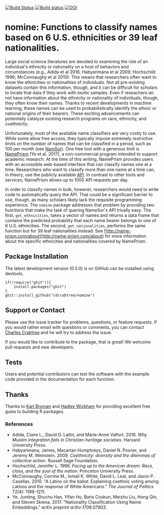[![Build Status](https://travis-ci.org/cdcrabtree/nomine.svg?branch=master)](https://travis-ci.org/cdcrabtree/nomine) [![Build status](https://ci.appveyor.com/api/projects/status/github/cdcrabtree/nomine?svg=true)](https://ci.appveyor.com/api/projects/status/github/cdcrabtree/) [![DOI](https://zenodo.org/badge/105415000.svg)](https://zenodo.org/badge/latestdoi/105415000)

# nomine: Functions to classify names based on 6 U.S. ethnicities or 39 leaf nationalities.

Large social science literatures are devoted to examining the role of an individual's ethnicity or nationality on a host of behaviors and circumstances (e.g., Adida et al 2016; Habyarimana et al 2009; Hochschild 1996; McConnaughy et al 2010). This means that researchers often want to know the ethnicities or nationalities of individuals. Not all pre-existing datasets contain this information, though, and it can be difficult for scholars to locate that data if they work with exotic samples. Even if reseachers do not have information about the ethnicity or nationality of individuals, though, they often know their names. Thanks to recent developments in machine learning, these names can be used to probabilistically identify the ethnic or national origins of their bearers. These exciting advancements can potentially catalyze existing research programs on race, ethnicity, and coethnicity.

Unfortunately, most of the available name classifiers are very costly to use. While some allow free access, they typically impose extremely restrictive limits on the number of names that can be classified in a period, such as 100 per month (see [NamSor](http://www.namsor.com/)). One free tool with a generous limit is [NamePrism](http://name-prism.com/) (Ye et al. 2017), a non-commercial program intended to support academic research. At the time of this writing, NamePrism provides users with an accessible web-based interface that can classify names one at a time. Researchers who want to classify more than one name at a time can, in theory, use the publicly available [API](http://name-prism.com/api). In contrast to other tools and services, NamePrism allows up to 1000 API requests per day.

In order to classify names in bulk, however, researchers would need to write code to automatically query the API. That could be a significant barrier to use, though, as many scholars likely lack the requisite programming experience. The `nomine` package addresses that problem by providing two functions that make the task of quering NameSor's API trivally easy. The first, `get_ethnicities`, takes a vector of names and returns a data frame that contains the predicted probability that each name bearer belongs to one of 6 U.S. ethnicities. The second, `get_nationalities`, performs the same function but for 39 leaf nationalities instead. See [http://name-prism.com/about](http://name-prism.com/about) for more information about the specific ethnicities and nationalities covered by NamePrism.

## Package Installation
The latest development version (0.5.0) is on GitHub can be installed using devtools.

```
if(!require("ghit")){
    install.packages("ghit")
}
ghit::install_github("cdcrabtree/nomine")
```

## Support or Contact
Please use the issue tracker for problems, questions, or feature requests. If you would rather email with questions or comments, you can contact [Charles Crabtree](mailto:ccrabtr@umich.edu) and he will try to address the issue.

If you would like to contribute to the package, that is great! We welcome pull requests and new developers.

## Tests
Users and potential contributors can test the software with the example code provided in the documentation for each function.

## Thanks
Thanks to [Karl Broman](https://github.com/kbroman) and [Hadley Wickham]() for providing excellent free guies to building R packages.

### References
- Adida, Claire L., David D. Laitin, and Marie-Anne Valfort. 2016. _Why Muslim integration fails in Christian-heritage societies_. Harvard University Press.
- Habyarimana, James, Macartan Humphreys, Daniel N. Posner, and Jeremy M. Weinstein. 2009. _Coethnicity: diversity and the dilemmas of collective action_. Russell Sage Foundation.
- Hochschild, Jennifer L. 1996. _Facing up to the American dream: Race, class, and the soul of the nation_. Princeton University Press.
- McConnaughy, Corrine M., Ismail K. White, David L. Leal, and Jason P. Casellas. 2010. "A Latino on the ballot: Explaining coethnic voting among Latinos and the response of White Americans." _The Journal of Politics_ 72(4): 1199-1211.
- Ye, Junting, Shuchu Han, Yifan Hu, Baris Coskun, Meizhu Liu, Hong Qin, and Steven Skiena. 2017. "Nationality Classification Using Name Embeddings." _arXiv preprint arXiv:1708.07903_.
